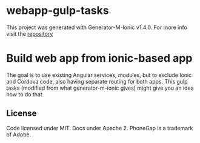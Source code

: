 # webapp-gulp-tasks
This project was generated with Generator-M-Ionic v1.4.0. For more info visit the [repository](https://github.com/mwaylabs/generator-m-ionic)

# Build web app from ionic-based app
The goal is to use existing Angular services, modules, but to exclude Ionic and Cordova code, also having separate routing for both apps. This gulp tasks (modified from what generator-m-ionic gives) might give you an idea how to do that.


## License
Code licensed under MIT. Docs under Apache 2. PhoneGap is a trademark of Adobe.
